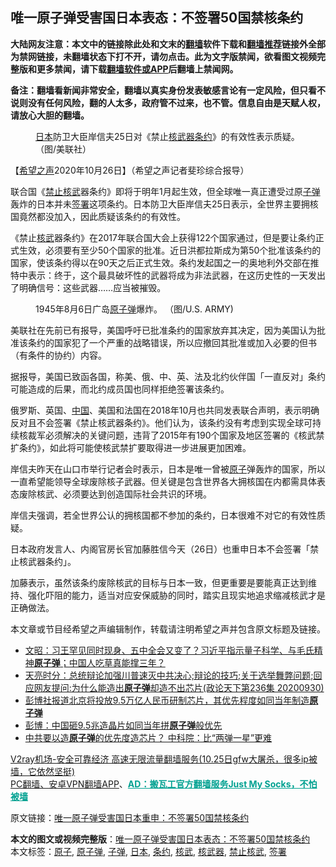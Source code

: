  <h2>唯一原子弹受害国日本表态：不签署50国禁核条约</h2> <p class="notice"><b>大陆网友注意：本文中的链接除此处和文末的<a href="https://github.com/bannedbook/fanqiang" >翻墙</a>软件下载和<a href="https://github.com/killgcd/justmysocks/blob/master/README.md">翻墙推荐</a>链接外全部为禁网链接，未翻墙状态下打不开，请勿点击。此为文字版禁闻，欲看图文视频完整版和更多禁闻，请下载<a href="https://github.com/bannedbook/fanqiang">翻墙软件或APP</a>后翻墙上禁闻网。</p><p>备注：翻墙看新闻非常安全，翻墙以真实身份发表敏感言论有一定风险，但只看不说则没有任何风险，翻的人太多，政府管不过来，也不管。信息自由是天赋人权，请放心大胆的翻墙。</b></p>  <div class="entry"> <figure><figcaption><a href="https://www.bannedbook.org/bnews/tag/%e6%97%a5%e6%9c%ac/" class="st_tag internal_tag" rel="tag" title="标签 日本 下的日志">日本</a>防卫大臣岸信夫25日对《禁止<a href="https://www.bannedbook.org/bnews/tag/%E6%A0%B8%E6%AD%A6%E5%99%A8/" class="st_tag internal_tag" rel="tag" title="标签 核武器 下的日志">核武器</a><a href="https://www.bannedbook.org/bnews/tag/%E6%9D%A1%E7%BA%A6/" class="st_tag internal_tag" rel="tag" title="标签 条约 下的日志">条约</a>》的有效性表示质疑。（图/美联社）</figcaption></figure> <p>【<span class='wp_keywordlink_affiliate'><a href="https://www.soundofhope.org" title="希望之声" target="_blank">希望之声</a></span>2020年10月26日】（希望之声记者斐珍综合报导）</p> <p>联合国《<a href="https://www.bannedbook.org/bnews/tag/%E7%A6%81%E6%AD%A2%E6%A0%B8%E6%AD%A6/" class="st_tag internal_tag" rel="tag" title="标签 禁止核武 下的日志">禁止核武</a>器条约》即将于明年1月起生效，但全球唯一真正遭受过原<a href="https://www.bannedbook.org/bnews/tag/%E5%AD%90%E5%BC%B9/" class="st_tag internal_tag" rel="tag" title="标签 子弹 下的日志">子弹</a>轰炸的日本并未<a href="https://www.bannedbook.org/bnews/tag/%E7%AD%BE%E7%BD%B2/" class="st_tag internal_tag" rel="tag" title="标签 签署 下的日志">签署</a>这项条约。日本防卫大臣岸信夫25日表示，全世界主要拥核国竟然都没加入，因此质疑该条约的有效性。</p> <p>《禁止<a href="https://www.bannedbook.org/bnews/tag/%E6%A0%B8%E6%AD%A6/" class="st_tag internal_tag" rel="tag" title="标签 核武 下的日志">核武</a>器条约》在2017年联合国大会上获得122个国家通过，但是要让条约正式生效，必须要有至少50个国家的批准。近日洪都拉斯成为第50个批准该条约的国家，使该条约得以在90天之后正式生效。条约发起国之一的奥地利外交部在推特中表示：终于，这个最具破坏性的武器将成为非法武器，在这历史性的一天发出了明确信号：这些武器……应当被摧毁。</p> <figure><figcaption>1945年8月6日广岛<a href="https://www.bannedbook.org/bnews/tag/%e5%8e%9f%e5%ad%90%e5%bc%b9/" class="st_tag internal_tag" rel="tag" title="标签 原子弹 下的日志">原子弹</a>爆炸。 （图/U.S. ARMY)</figcaption></figure> <p>美联社在先前已有报导，美国呼吁已批准条约的国家放弃其决定，因为美国认为批准该条约的国家犯了一个严重的战略错误，所以应撤回其批准或加入必要的但书（有条件的协约）内容。</p>  <p>据报导，美国已致函各国，称美、俄、中、英、法及北约伙伴国「一直反对」条约可能造成的后果，而北约成员国也同样拒绝签署该条约。</p> <p>俄罗斯、英国、<span class='wp_keywordlink_affiliate'><a href="https://www.bannedbook.org/" title="中国" target="_blank">中国</a></span>、美国和法国在2018年10月也共同发表联合声明，表示明确反对且不会签署《禁止核武器条约》。他们认为，该条约没有考虑到实现全球可持续核裁军必须解决的关键问题，违背了2015年有190个国家及地区签署的《核武禁扩条约》，如此将可能使核武禁扩要取得进一步进展更加困难。</p> <p>岸信夫昨天在山口市举行记者会时表示，日本是唯一曾被<a href="https://www.bannedbook.org/bnews/tag/%E5%8E%9F%E5%AD%90/" class="st_tag internal_tag" rel="tag" title="标签 原子 下的日志">原子</a>弹轰炸的国家，所以一直希望能领导全球废除核子武器。但关键是包含世界各大拥核国在内都需具体表态废除核武、必须要达到创造国际社会共识的环境。</p> <p>岸信夫强调，若全世界公认的拥核国都不参加的条约，日本很难不对它的有效性质疑。</p>  <p>日本政府发言人、内阁官房长官加藤胜信今天（26日）也重申日本不会签署「禁止核武器条约」。</p> <p>加藤表示，虽然该条约废除核武的目标与日本一致，但更重要是要能真正达到维持、强化吓阻的能力，适当对应安保威胁的同时，踏实且现实地追求缩减核武才是正确做法。</p> <p>本文章或节目经希望之声编辑制作，转载请注明希望之声并包含原文标题及链接。</p> <ul class='op-related-articles' title='相关阅读'> <li><a href='https://www.bannedbook.org/bnews/cbnews/20201020/1416900.html' target='_blank'>文昭：习王罕见同时现身、五中全会又变了？习近平指示量子科学、与毛氏精神<b>原子弹</b>；中国人吃草真能撑三年？</a></li> <li><a href='https://www.bannedbook.org/bnews/cbnews/20201001/1406265.html' target='_blank'>天亮时分：总统辩论加强川普速灭中共决心;辩论的技巧;关于选举舞弊问题;回应网友提问:为什么能造出<b>原子弹</b>却造不出芯片(政论天下第236集 20200930)</a></li> <li><a href='https://www.bannedbook.org/bnews/headline/20200919/1398995.html' target='_blank'>彭博社报道北京将投放9.5万亿人民币研制芯片，其优先程度如同当年制造<b>原子弹</b></a></li> <li><a href='https://www.bannedbook.org/bnews/baitai/20200904/1390917.html' target='_blank'>彭博：中国砸9.5兆造晶片如同当年拼<b>原子弹</b>般优先</a></li> <li><a href='https://www.bannedbook.org/bnews/comments/20200904/1390643.html' target='_blank'>中共要以造<b>原子弹</b>的优先度造芯片？ 中科院：比“两弹一星”更难</a></li> </ul> <p class="texttj"> <a href="https://www.bannedbook.org/forum23/topic22702.html" target="_blank">V2ray机场-安全可靠经济 高速无限流量翻墙服务(10.25日gfw大屠杀，很多ip被墙，它依然坚挺)</a><br/> <a href="https://github.com/bannedbook/fanqiang/wiki/%E7%A6%81%E9%97%BB%E7%BD%91%E5%AE%89%E5%8D%93%E7%BF%BB%E5%A2%99%E6%96%B0%E9%97%BBAPP" target="_blank">PC翻墙、安卓VPN翻墙APP</a>、<span onclick="window.open('https://github.com/killgcd/justmysocks/blob/master/README.md')" style="font-weight:bold;color:#00A191;cursor:pointer;text-decoration:underline;outline:none">AD：搬瓦工官方翻墙服务Just My Socks，不怕被墙</span></p><p>原文链接：<a class="src_link"  href="https://www.soundofhope.org/post/435955" target="_blank">唯一原子弹受害国日本重申：不签署50国禁核条约</a></p> <a name='sharetosocial'></a>       <div><b>本文的图文或视频完整版</b>：<a href='https://www.bannedbook.org/bnews/comments/20201026/1420467.html'>唯一原子弹受害国日本表态：不签署50国禁核条约</a></div>  </div><!--END ENTRY--> <div class="postfooter"> <div>本文标签：<a href="https://www.bannedbook.org/bnews/tag/%E5%8E%9F%E5%AD%90/" rel="tag">原子</a>, <a href="https://www.bannedbook.org/bnews/tag/%e5%8e%9f%e5%ad%90%e5%bc%b9/" rel="tag">原子弹</a>, <a href="https://www.bannedbook.org/bnews/tag/%E5%AD%90%E5%BC%B9/" rel="tag">子弹</a>, <a href="https://www.bannedbook.org/bnews/tag/%e6%97%a5%e6%9c%ac/" rel="tag">日本</a>, <a href="https://www.bannedbook.org/bnews/tag/%E6%9D%A1%E7%BA%A6/" rel="tag">条约</a>, <a href="https://www.bannedbook.org/bnews/tag/%E6%A0%B8%E6%AD%A6/" rel="tag">核武</a>, <a href="https://www.bannedbook.org/bnews/tag/%E6%A0%B8%E6%AD%A6%E5%99%A8/" rel="tag">核武器</a>, <a href="https://www.bannedbook.org/bnews/tag/%E7%A6%81%E6%AD%A2%E6%A0%B8%E6%AD%A6/" rel="tag">禁止核武</a>, <a href="https://www.bannedbook.org/bnews/tag/%E7%AD%BE%E7%BD%B2/" rel="tag">签署</a></div>  </div><!--END POSTFOOTER--> 